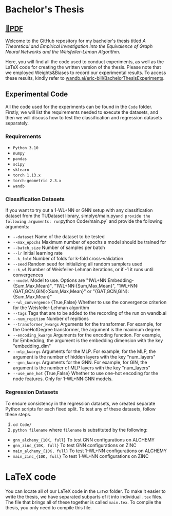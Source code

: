 # Bachelor's Thesis
## [📝PDF](https://ericbill21.github.io/Thesis_Eric_Bill.pdf)
Welcome to the GitHub repository for my bachelor's thesis titled *A Theoretical and Empirical Investigation into the Equivalence of Graph Neural Networks and the Weisfeiler-Leman Algorithm*.

Here, you will find all the code used to conduct experiments, as well as the LaTeX code for creating the written version of the thesis. Please note that we employed Weights&Biases to record our experimental results. To access these results, kindly refer to [wandb.ai/eric-bill/BachelorThesisExperiments](https://wandb.ai/eric-bill/BachelorThesisExperiments).

## Experimental Code
All the code used for the experiments can be found in the `Code` folder. Firstly, we will list the requirements needed to execute the datasets, and then we will discuss how to test the classification and regression datasets separately.

### Requirements
- `Python 3.10`
- `numpy`
- `pandas`
- `scipy`
- `sklearn`
- `torch 1.13.x`
- `torch-geometric 2.3.x`
- `wandb`

### Classification Datasets
If you want to try out a 1-WL+NN or GNN setup with any classification dataset from the TUDataset library, simplye/main.py` and provide the following arguments: run `python Code/main.py` and provide the following arguments:
- `--dataset` Name of the dataset to be tested
- `--max_epochs` Maximum number of epochs a model should be trained for
- `--batch_size` Number of samples per batch
- `--lr` Initial learning rate
- `--k_fold` Number of folds for k-fold cross-validation
- `--seed` Random seed for initializing all random samplers used
- `--k_wl` Number of Weisfeiler-Lehman iterations, or if -1 it runs until convergences
- `--model` Model to use. Options are "1WL+NN:Embedding-{Sum,Max,Mean}", "1WL+NN:{Sum,Max,Mean}", "1WL+NN:{GAT,GCN,GIN}:{Sum,Max,Mean}" or "{GAT,GCN,GIN}:{Sum,Max,Mean}"
- `--wl_convergence` {True,False} Whether to use the convergence criterion for the Weisfeiler-Lehman algorithm
- `--tags` Tags that are to be added to the recording of the run on wandb.ai
- `--num_repition` Number of repitions
- `--transformer_kwargs` Arguments for the transformer. For example, for the OneHotDegree transformer, the argument is the maximum degree.
- `--encoding_kwargs` Arguments for the encoding function. For example, for Embedding, the argument is the embedding dimension with the key "embedding_dim"
- `--mlp_kwargs` Arguments for the MLP. For example, for the MLP, the argument is the number of hidden layers with the key "num_layers"
- `--gnn_kwargs` Arguments for the GNN. For example, for GIN, the argument is the number of MLP layers with the key "num_layers"
- `--use_one_hot` {True,False} Whether to use one-hot encoding for the node features. Only for 1-WL+NN:GNN models.

### Regression Datasets
To ensure consistency in the regression datasets, we created separate Python scripts for each fixed split. To test any of these datasets, follow these steps.
1. `cd Code/`
2. `python filename` where `filename` is substituted by the following:
- `gnn_alchemy_{10K, full}` To test GNN configurations on ALCHEMY
- `gnn_zinc_{10K, full}` To test GNN configurations on ZINC
- `main_alchemy_{10K, full}` To test 1-WL+NN configurations on ALCHEMY
- `main_zinc_{10K, full}` To test 1-WL+NN configurations on ZINC

# LaTeX code
You can locate all of our LaTeX code in the `LaTeX` folder. To make it easier to write the thesis, we have separated subparts of it into individual `.tex` files. The file that brings all of these together is called `main.tex`. To compile the thesis, you only need to compile this file. 
